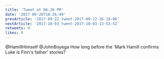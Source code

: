 ```yaml
---
title: 'Tweet at 06:26 PM'
date: '2017-09-26T18:26:49'
prevArticle: '2017-09-22_tweet-2017-09-22-16-19-06'
nextArticle: '2017-10-03_tweet-2017-10-03-13-53-52'
retweets: 0
likes: 0
---
```

@HamillHimself @JohnBoyega How long before the 'Mark Hamill confirms Luke is Finn's father' stories?